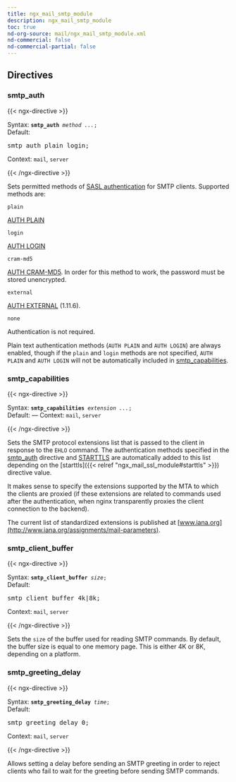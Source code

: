 ```yaml
---
title: ngx_mail_smtp_module
description: ngx_mail_smtp_module
toc: true
nd-org-source: mail/ngx_mail_smtp_module.xml
nd-commercial: false
nd-commercial-partial: false
---
```



<!--
      ********************************************************************************
      🛑 WARNING: AUTOGENERATED FILE - DO NOT EDIT 🛑 This Markdown file was
      automatically generated from the source XML documentation. Any manual
      changes made directly to this file will be overwritten. To request or
      suggest changes, please edit the source XML files instead.
      https://github.com/nginx/nginx.org/tree/main/xml/en
      ********************************************************************************
      -->

## Directives

### smtp_auth

{{< ngx-directive >}}

<tr>
<th>Syntax: </th>
<td><code><strong>smtp_auth</strong> <i>method</i> <i>...</i>;</code><br/></td>
</tr><tr>
<th>Default: </th>
<td><pre>smtp_auth plain login;</pre></td>
</tr><tr>
<th>Context: </th>
<td><code>mail</code>, <code>server</code></td>
</tr>

{{< /ngx-directive >}}


Sets permitted methods of
[SASL authentication](https://datatracker.ietf.org/doc/html/rfc2554)
for SMTP clients.
Supported methods are:

`plain`

[AUTH PLAIN](https://datatracker.ietf.org/doc/html/rfc4616)

`login`

[AUTH LOGIN](https://datatracker.ietf.org/doc/html/draft-murchison-sasl-login-00)

`cram-md5`

[AUTH CRAM-MD5](https://datatracker.ietf.org/doc/html/rfc2195).
In order for this method to work, the password must be stored unencrypted.


`external`

[AUTH EXTERNAL](https://datatracker.ietf.org/doc/html/rfc4422) (1.11.6).


`none`


Authentication is not required.




Plain text authentication methods
(`AUTH PLAIN` and `AUTH LOGIN`)
are always enabled,
though if the `plain` and `login` methods
are not specified,
`AUTH PLAIN` and `AUTH LOGIN`
will not be automatically included in [smtp_capabilities](#smtp_capabilities).
### smtp_capabilities

{{< ngx-directive >}}

<tr>
<th>Syntax: </th>
<td><code><strong>smtp_capabilities</strong> <i>extension</i> <i>...</i>;</code><br/></td>
</tr><tr>
<th>Default: </th>
<td>
      —
    </td>
</tr><tr>
<th>Context: </th>
<td><code>mail</code>, <code>server</code></td>
</tr>

{{< /ngx-directive >}}


Sets the SMTP protocol extensions list
that is passed to the client in response to the
`EHLO` command.
The authentication methods specified in the [smtp_auth](#smtp_auth) directive and
[STARTTLS](https://datatracker.ietf.org/doc/html/rfc3207)
are automatically added to this list depending on the
[starttls]({{< relref "ngx_mail_ssl_module#starttls" >}}) directive value.

It makes sense to specify the extensions
supported by the MTA
to which the clients are proxied (if these extensions are related to commands
used after the authentication, when nginx transparently proxies the client
connection to the backend).

The current list of standardized extensions is published at
[www.iana.org](http://www.iana.org/assignments/mail-parameters).
### smtp_client_buffer

{{< ngx-directive >}}

<tr>
<th>Syntax: </th>
<td><code><strong>smtp_client_buffer</strong> <i>size</i>;</code><br/></td>
</tr><tr>
<th>Default: </th>
<td><pre>smtp_client_buffer 4k|8k;</pre></td>
</tr><tr>
<th>Context: </th>
<td><code>mail</code>, <code>server</code></td>
</tr>

{{< /ngx-directive >}}


Sets the `size` of the buffer used for reading SMTP commands.
By default, the buffer size is equal to one memory page.
This is either 4K or 8K, depending on a platform.
### smtp_greeting_delay

{{< ngx-directive >}}

<tr>
<th>Syntax: </th>
<td><code><strong>smtp_greeting_delay</strong> <i>time</i>;</code><br/></td>
</tr><tr>
<th>Default: </th>
<td><pre>smtp_greeting_delay 0;</pre></td>
</tr><tr>
<th>Context: </th>
<td><code>mail</code>, <code>server</code></td>
</tr>

{{< /ngx-directive >}}


Allows setting a delay before sending an SMTP greeting
in order to reject clients who fail to wait for the greeting before
sending SMTP commands.
